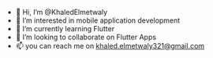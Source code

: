 - 👋 Hi, I’m @KhaledElmetwaly
- 👀 I’m interested in mobile application development
- 🌱 I’m currently learning Flutter 
- 💞️ I’m looking to collaborate on Flutter Apps
- 📫 you can reach me on khaled.elmetwaly321@gmail.com


